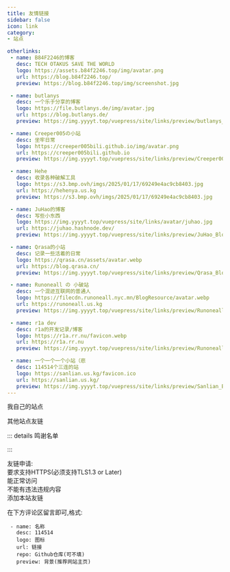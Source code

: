 ```yaml
---
title: 友情链接
sidebar: false
icon: link
category:
- 站点

otherlinks:
 - name: B84F2246的博客
   desc: TECH OTAKUS SAVE THE WORLD
   logo: https://assets.b84f2246.top/img/avatar.png
   url: https://blog.b84f2246.top/
   preview: https://blog.b84f2246.top/img/screenshot.jpg

 - name: butlanys
   desc: 一个乐于分享的博客
   logo: https://file.butlanys.de/img/avatar.jpg
   url: https://blog.butlanys.de/
   preview: https://img.yyyyt.top/vuepress/site/links/preview/butlanys_Blog.png

 - name: Creeper005の小站
   desc: 坐牢日常
   logo: https://creeper005bili.github.io/img/avatar.png
   url: https://creeper005bili.github.io
   preview: https://img.yyyyt.top/vuepress/site/links/preview/Creeper005.png

 - name: Hehe
   desc: 收录各种破解工具
   logo: https://s3.bmp.ovh/imgs/2025/01/17/69249e4ac9cb8403.jpg
   url: https://hehenya.us.kg
   preview: https://s3.bmp.ovh/imgs/2025/01/17/69249e4ac9cb8403.jpg

 - name: JuHao的博客
   desc: 写些小东西
   logo: https://img.yyyyt.top/vuepress/site/links/avatar/juhao.jpg
   url: https://juhao.hashnode.dev/
   preview: https://img.yyyyt.top/vuepress/site/links/preview/JuHao_Blog.png

 - name: Qrasa的小站
   desc: 记录一些活着的日常
   logo: https://qrasa.cn/assets/avatar.webp
   url: https://blog.qrasa.cn/
   preview: https://img.yyyyt.top/vuepress/site/links/preview/Qrasa_Blog.png

 - name: Runoneall の 小破站
   desc: 一个混迹互联网的普通人
   logo: https://filecdn.runoneall.nyc.mn/BlogResource/avatar.webp
   url: https://runoneall.us.kg
   preview: https://img.yyyyt.top/vuepress/site/links/preview/Runoneall_Blog.png

 - name: r1a dev
   desc: r1a的开发记录/博客
   logo: https://r1a.rr.nu/favicon.webp
   url: https://r1a.rr.nu
   preview: https://img.yyyyt.top/vuepress/site/links/preview/Runoneall_dev.png

 - name: 一个一个一个小站（悲
   desc: 114514个三连的站
   logo: https://sanlian.us.kg/favicon.ico
   url: https://sanlian.us.kg/
   preview: https://img.yyyyt.top/vuepress/site/links/preview/Sanlian_Blog.png
---
```


我自己的站点
<div class="vp-card-container">
<VPCard
  title="YYYYT的AList站点"
  desc="分享一些视频/文件"
  logo="https://img.yyyyt.top/Alist/Alist_logo.svg"
  link="https://alist.yyyyt.top"
/>
</div>

其他站点友链

<SiteInfo
  v-for="item in $frontmatter.otherlinks"
  :key="item.link"
  v-bind="item"
/>

::: details 鸣谢名单
<div class="vp-card-container">
<VPCard
  title="Cloudflare"
  desc="网站性能与防护.提供了本站静态页面服务器(Pages).同时也提供了cdn服务和内网穿透服务"
  logo="https://img.yyyyt.top/vuepress/site/links/CloudflareLogo.ico"
  link="https://www.cloudflare.com"
/>
<VPCard
  title="Github"
  desc="提供了本站的Git存储库"
  logo="https://img.yyyyt.top/vuepress/site/links/github-mark.svg"
  link="https://github.com"
/>
<VPCard
  title="VuePress-Theme-Hope"
  desc="一个具有强大功能的 vuepress 主题✨"
  logo="https://img.yyyyt.top/vuepress/site/links/VuePress-theme-hopelogo.svg"
  link="https://theme-hope.vuejs.press/zh/"
/>
<VPCard
  title="Giscus"
  desc="利用 GitHub Discussions 实现的评论系统"
  logo="https://img.yyyyt.top/vuepress/site/links/giscuslogo.png"
  link="https://giscus.app/"
/>
</div>
<VPCard
  title="Runoneall"
  desc="提供了本站图床的SaaS优选"
  logo="https://r1a.rr.nu/favicon.webp"
  link="https://r1a.rr.nu"
/>
:::

友链申请:  
要求支持HTTPS(必须支持TLS1.3 or Later)  
能正常访问  
不能有违法违规内容  
添加本站友链  

在下方评论区留言即可,格式:  
```
 - name: 名称
   desc: 114514
   logo: 图标
   url: 链接
   repo: Github仓库(可不填)
   preview: 背景(推荐网站主页)
```